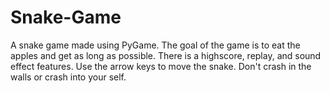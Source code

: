 # Snake-Game
A snake game made using PyGame.  The goal of the game is to eat the apples and get as long as possible. There is a highscore, replay, and sound effect features. Use the arrow keys to move the snake. Don't crash in the walls or crash into your self.
